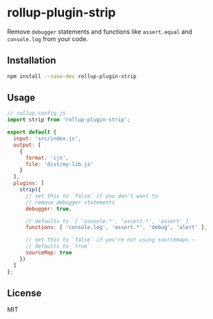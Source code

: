 # rollup-plugin-strip

Remove `debugger` statements and functions like `assert.equal` and `console.log` from your code.


## Installation

```bash
npm install --save-dev rollup-plugin-strip
```


## Usage

```js
// rollup.config.js
import strip from 'rollup-plugin-strip';

export default {
  input: 'src/index.js',
  output: [
    {
      format: 'cjs',
      file: 'dist/my-lib.js'
    }
  ],
  plugins: [
    strip({
      // set this to `false` if you don't want to
      // remove debugger statements
      debugger: true,

      // defaults to `[ 'console.*', 'assert.*', 'assert' ]`
      functions: [ 'console.log', 'assert.*', 'debug', 'alert' ],

      // set this to `false` if you're not using sourcemaps –
      // defaults to `true`
      sourceMap: true
    })
  ]
};
```


## License

MIT
